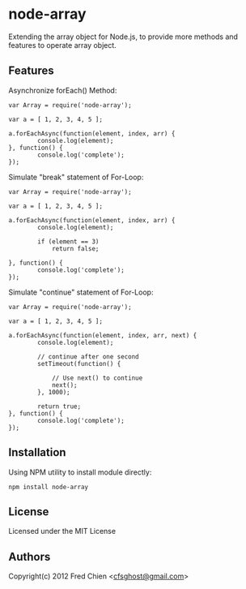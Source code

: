 node-array
==========

Extending the array object for Node.js, to provide more methods and features to operate array object.

Features
-

Asynchronize forEach() Method:
    
    var Array = require('node-array');
    
    var a = [ 1, 2, 3, 4, 5 ];
    
    a.forEachAsync(function(element, index, arr) {
            console.log(element);
    }, function() {
            console.log('complete');
    });

Simulate "break" statement of For-Loop:
    
    var Array = require('node-array');
    
    var a = [ 1, 2, 3, 4, 5 ];
    
    a.forEachAsync(function(element, index, arr) {
            console.log(element);
            
            if (element == 3)
                return false;

    }, function() {
            console.log('complete');
    });


Simulate "continue" statement of For-Loop:
    
    var Array = require('node-array');
    
    var a = [ 1, 2, 3, 4, 5 ];
    
    a.forEachAsync(function(element, index, arr, next) {
            console.log(element);

            // continue after one second
            setTimeout(function() {
            
                // Use next() to continue
                next();
            }, 1000);
            
            return true;
    }, function() {
            console.log('complete');
    });



Installation
-
Using NPM utility to install module directly:

    npm install node-array

License
-
Licensed under the MIT License

Authors
-
Copyright(c) 2012 Fred Chien <<cfsghost@gmail.com>>
